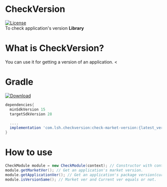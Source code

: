 # CheckVersion
[![License](https://img.shields.io/badge/License-Apache%202.0-blue.svg)](https://opensource.org/licenses/Apache-2.0)
</br>To check application's version **Library**

# What is CheckVersion?

You can use it for getting a version of an application.
<

Gradle
====
[![Download](https://api.bintray.com/packages/eltoryn7/maven/check-market-version/images/download.svg)](https://bintray.com/eltoryn7/maven/check-market-version/_latestVersion)
```gradle
dependencies{
  minSdkVersion 15
  targetSdkVersion 28
  
  ....
  implementation 'com.lsh.checkversion:check-market-version:{latest_version}'
}
```

How to use
====

```java
CheckModule module = new CheckModule(context); // Constructor with context.
module.getMarketVer(); // Get an application's market version.
module.getApplicationVer(); // Get an application's package version(current version).
module.isVersionSame(); // Market ver and Current ver equals or not.
```
```kotlin

```
